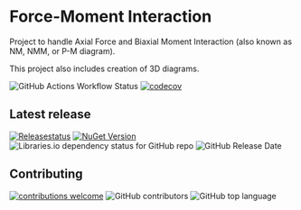 # Force-Moment Interaction
Project to handle Axial Force and Biaxial Moment Interaction (also known as NM, NMM, or P-M diagram).

This project also includes creation of 3D diagrams.

![GitHub Actions Workflow Status](https://github.com/MagmaWorks/ForceMomentInteraction/actions/workflows/on-merge-to-main.yml/badge.svg)
[![codecov](https://codecov.io/gh/MagmaWorks/ForceMomentInteraction/graph/badge.svg)](https://codecov.io/gh/MagmaWorks/ForceMomentInteraction)

## Latest release
[![Releasestatus](https://github.com/MagmaWorks/ForceMomentInteraction/actions/workflows/on-release.yml/badge.svg)](https://github.com/MagmaWorks/ForceMomentInteraction/releases)
[![NuGet Version](https://img.shields.io/nuget/v/MagmaWorks.ForceMomentInteraction)](https://www.nuget.org/packages/MagmaWorks.ForceMomentInteraction)
![Libraries.io dependency status for GitHub repo](https://img.shields.io/librariesio/github/MagmaWorks/ForceMomentInteraction)
![GitHub Release Date](https://img.shields.io/github/release-date/MagmaWorks/ForceMomentInteraction)


## Contributing 
[![contributions welcome](https://img.shields.io/badge/contributions-welcome-brightgreen.svg?style=flat)](https://github.com/MagmaWorks/ForceMomentInteraction/issues)
![GitHub contributors](https://img.shields.io/github/contributors/MagmaWorks/ForceMomentInteraction)
![GitHub top language](https://img.shields.io/github/languages/top/MagmaWorks/ForceMomentInteraction)
